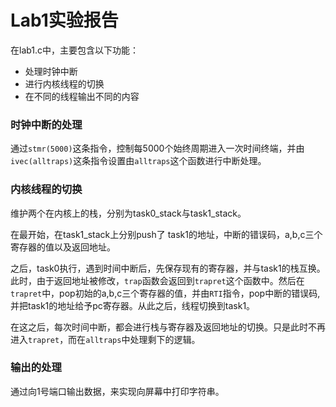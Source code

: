 # Lab1实验报告

在lab1.c中，主要包含以下功能：
- 处理时钟中断
- 进行内核线程的切换
- 在不同的线程输出不同的内容


### 时钟中断的处理
通过```stmr(5000)```这条指令，控制每5000个始终周期进入一次时间终端，并由```ivec(alltraps)```这条指令设置由```alltraps```这个函数进行中断处理。

### 内核线程的切换

维护两个在内核上的栈，分别为task0_stack与task1_stack。

在最开始，在task1_stack上分别push了 task1的地址，中断的错误码，a,b,c三个寄存器的值以及返回地址。

之后，task0执行，遇到时间中断后，先保存现有的寄存器，并与task1的栈互换。此时，由于返回地址被修改，```trap```函数会返回到```trapret```这个函数中。然后在```trapret```中，pop初始的a,b,c三个寄存器的值，并由```RTI```指令，pop中断的错误码,并把task1的地址给予pc寄存器。从此之后，线程切换到task1。

在这之后，每次时间中断，都会进行栈与寄存器及返回地址的切换。只是此时不再进入```trapret```，而在```alltraps```中处理剩下的逻辑。

### 输出的处理

通过向1号端口输出数据，来实现向屏幕中打印字符串。
